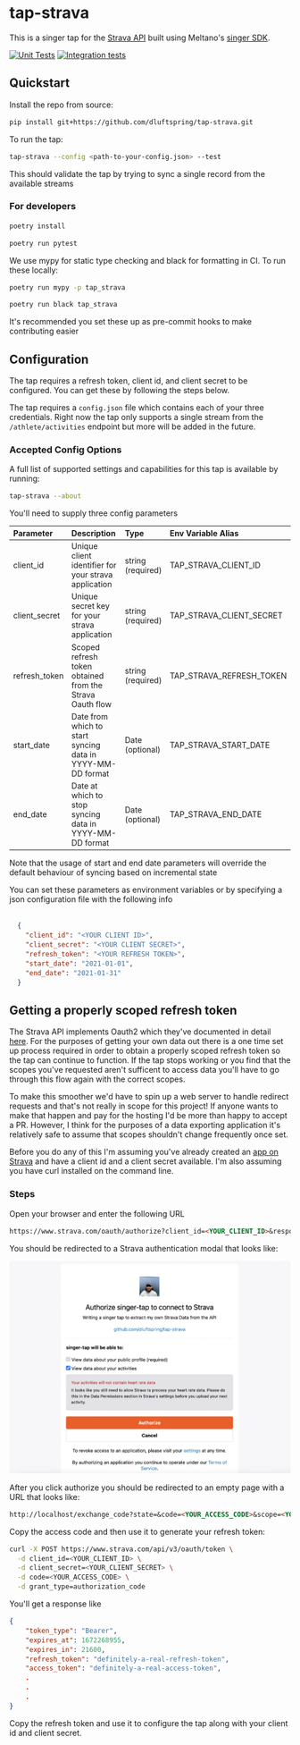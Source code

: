 # tap-strava

This is a singer tap for the [Strava API](https://developers.strava.com/docs/) built using Meltano's [singer SDK](https://github.com/meltano/sdk).


[![Unit Tests](https://github.com/dluftspring/tap-strava/actions/workflows/test.yaml/badge.svg)](https://github.com/dluftspring/tap-strava/actions/workflows/test.yaml)
[![Integration tests](https://github.com/dluftspring/tap-strava/actions/workflows/integration_tests.yml/badge.svg)](https://github.com/dluftspring/tap-strava/actions/workflows/integration_tests.yml)
## Quickstart

Install the repo from source:

```bash
pip install git+https://github.com/dluftspring/tap-strava.git
```

To run the tap:

```bash
tap-strava --config <path-to-your-config.json> --test
```

This should validate the tap by trying to sync a single record from the available streams

### For developers

```bash
poetry install
```

```bash
poetry run pytest
```

We use mypy for static type checking and black for formatting in CI. To run these locally:

```bash
poetry run mypy -p tap_strava
```

```bash
poetry run black tap_strava
```

It's recommended you set these up as pre-commit hooks to make contributing easier

## Configuration

The tap requires a refresh token, client id, and client secret to be configured. You can get these by following the steps below.

The tap requires a `config.json` file which contains each of your three credentials. Right now the tap only supports a single stream from the `/athlete/activities` endpoint but more will be added in the future.

### Accepted Config Options

A full list of supported settings and capabilities for this
tap is available by running:

```bash
tap-strava --about
```

You'll need to supply three config parameters

| Parameter | Description | Type | Env Variable Alias |
| :-------- | :---------- | :--- | :----------------- |
| client_id | Unique client identifier for your strava application | string (required) | TAP_STRAVA_CLIENT_ID |
| client_secret | Unique secret key for your strava application | string (required) | TAP_STRAVA_CLIENT_SECRET |
| refresh_token | Scoped refresh token obtained from the Strava Oauth flow | string (required) | TAP_STRAVA_REFRESH_TOKEN |
| start_date | Date from which to start syncing data in YYYY-MM-DD format | Date (optional) | TAP_STRAVA_START_DATE |
| end_date | Date at which to stop syncing data in YYYY-MM-DD format | Date (optional) | TAP_STRAVA_END_DATE |

Note that the usage of start and end date parameters will override the default behaviour of syncing based on incremental state

You can set these parameters as environment variables or by specifying a json configuration file with the following info

```json

  {
    "client_id": "<YOUR CLIENT ID>",
    "client_secret": "<YOUR CLIENT SECRET>",
    "refresh_token": "<YOUR REFRESH TOKEN>",
    "start_date": "2021-01-01",
    "end_date": "2021-01-31"
  }
```

## Getting a properly scoped refresh token

The Strava API implements Oauth2 which they've documented in detail [here](https://developers.strava.com/docs/authentication/). For the purposes of getting your own data out there is a one time set up process required in order to obtain a properly scoped refresh token so the tap can continue to function. If the tap stops working or you find that the scopes you've requested aren't sufficent to access data you'll have to go through this flow again with the correct scopes.

To make this smoother we'd have to spin up a web server to handle redirect requests and that's not really in scope for this project! If anyone wants to make that happen and pay for the hosting I'd be more than happy to accept a PR. However, I think for the purposes of a data exporting application it's relatively safe to assume that scopes shouldn't change frequently once set.

Before you do any of this I'm assuming you've already created an [app on Strava](https://developers.strava.com/docs/getting-started/#:~:text=If%20you%20have%20not%20already,My%20API%20Application%E2%80%9D%20page%20now.) and have a client id and a client secret available. I'm also assuming you have curl installed on the command line.

### Steps

Open your browser and enter the following URL

```markdown
https://www.strava.com/oauth/authorize?client_id=<YOUR_CLIENT_ID>&response_type=code&redirect_uri=http://localhost&approval_prompt=force&scope=<YOUR_SCOPES>
```

You should be redirected to a Strava authentication modal that looks like:

![Strava Auth Modal](images/strava_auth_modal.png)

After you click authorize you should be redirected to an empty page with a URL that looks like:

```markdown
http://localhost/exchange_code?state=&code=<YOUR_ACCESS_CODE>&scope=<YOUR_SCOPES>
```

Copy the access code and then use it to generate your refresh token:

```bash
curl -X POST https://www.strava.com/api/v3/oauth/token \
  -d client_id=<YOUR_CLIENT_ID> \
  -d client_secret=<YOUR_CLIENT_SECRET> \
  -d code=<YOUR_ACCESS_CODE> \
  -d grant_type=authorization_code
```

You'll get a response like

```json
{
    "token_type": "Bearer",
    "expires_at": 1672268955,
    "expires_in": 21600,
    "refresh_token": "definitely-a-real-refresh-token",
    "access_token": "definitely-a-real-access-token",
    .
    .
    .
}
```

Copy the refresh token and use it to configure the tap along with your client id and client secret.